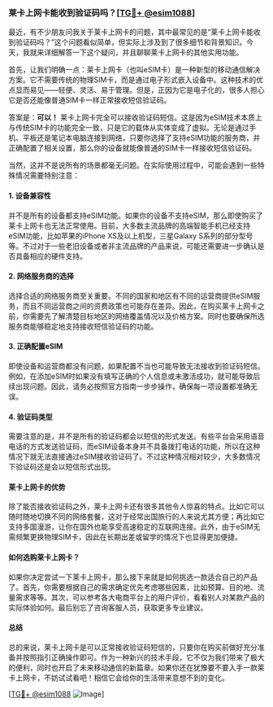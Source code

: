 ### 莱卡上网卡能收到验证码吗？[[TG💪+ @esim1088](https://t.me/s/esim1088)]

最近，有不少朋友问我关于莱卡上网卡的问题，其中最常见的是“莱卡上网卡能收到验证码吗？”这个问题看似简单，但实际上涉及到了很多细节和背景知识。今天，我就来详细解答一下这个疑问，并且聊聊莱卡上网卡的其他实用功能。

首先，让我们明确一点：莱卡上网卡（也叫eSIM卡）是一种新型的移动通信解决方案。它不需要传统的物理SIM卡，而是通过电子形式嵌入设备中。这种技术的优点显而易见——轻便、灵活、易于管理。但是，正因为它是电子化的，很多人担心它是否还能像普通SIM卡一样正常接收短信验证码。

答案是：**可以！** 莱卡上网卡完全可以接收验证码短信。这是因为eSIM技术本质上与传统SIM卡的功能完全一致，只是它的载体从实体变成了虚拟。无论是通过手机、平板还是笔记本电脑连接到网络，只要你选择了支持eSIM功能的服务商，并正确配置了相关设置，那么你的设备就能像普通的SIM卡一样接收短信验证码。

当然，这并不是说所有的场景都毫无问题。在实际使用过程中，可能会遇到一些特殊情况需要特别注意：

#### **1. 设备兼容性**
并不是所有的设备都支持eSIM功能。如果你的设备不支持eSIM，那么即使购买了莱卡上网卡也无法正常使用。目前，大多数主流品牌的高端智能手机已经支持eSIM功能，比如苹果的iPhone XS及以上机型，三星Galaxy S系列的部分型号等。不过对于一些老旧设备或者非主流品牌的产品来说，可能还需要进一步确认是否具备相应的硬件支持。

#### **2. 网络服务商的选择**
选择合适的网络服务商至关重要。不同的国家和地区有不同的运营商提供eSIM服务，而且不同运营商之间的资费政策也可能存在差异。因此，在购买莱卡上网卡之前，你需要先了解清楚目标地区的网络覆盖情况以及价格方案。同时也要确保所选服务商能够稳定地支持接收短信验证码的功能。

#### **3. 正确配置eSIM**
即使设备和运营商都没有问题，如果配置不当也可能导致无法接收到验证码短信。例如，在添加eSIM时如果没有填写正确的个人信息或未激活成功，就可能导致后续出现问题。因此，请务必按照官方指南一步步操作，确保每一项设置都准确无误。

#### **4. 验证码类型**
需要注意的是，并不是所有的验证码都会以短信的形式发送。有些平台会采用语音电话的方式发送验证码，而eSIM设备本身并不具备拨打电话的功能，所以在这种情况下就无法直接通过eSIM接收验证码了。不过这种情况相对较少，大多数情况下验证码还是会以短信形式出现。

#### **莱卡上网卡的优势**
除了能否接收验证码之外，莱卡上网卡还有很多其他令人惊喜的特点。比如它可以随时随地切换不同的网络套餐，这对于经常出国旅行的人来说尤其方便；再比如它支持多国漫游，让你在国外也能享受高速稳定的互联网连接。此外，由于eSIM无需频繁更换物理SIM卡，因此在长期出差或留学的情况下也显得更加便捷。

#### **如何选购莱卡上网卡？**
如果你决定尝试一下莱卡上网卡，那么接下来就是如何挑选一款适合自己的产品了。首先，你需要根据自己的需求确定优先考虑哪些因素，比如预算、目的地、流量需求等等。其次，可以参考各大电商平台上的用户评价，看看别人对某款产品的实际体验如何。最后别忘了咨询客服人员，获取更多专业建议。

#### **总结**
总的来说，莱卡上网卡是可以正常接收验证码短信的，只要你在购买前做好充分准备并按照指引正确操作即可。作为一种新兴的技术手段，它不仅为我们带来了极大的便利，同时也开启了未来移动通信的新篇章。如果你还在犹豫要不要入手一款莱卡上网卡，不妨试试看吧！相信它会给你的生活带来意想不到的变化。

[[TG💪+ @esim1088](https://t.me/s/esim1088) ![Image](https://i.postimg.cc/4NQfJmqS/Snipaste-2025-05-13-00-14-12.png)]